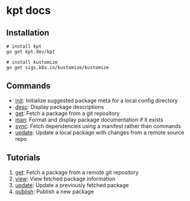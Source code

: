 # kpt docs

## Installation
    
    # install kpt
    go get kpt.dev/kpt

    # install kustomize
    go get sigs.k8s.io/kustomize/kustomize
    
## Commands

- [init](commands/init.md): Initialize suggested package meta for a local config directory
- [desc](commands/desc.md): Display package descriptions
- [get](commands/get.md): Fetch a package from a git repository
- [man](commands/man.md): Format and display package documentation if it exists
- [sync](commands/sync.md): Fetch dependencies using a manifest rather than commands
- [update](commands/update.md): Update a local package with changes from a remote source repo

## Tutorials

1. [get](tutorials/fetch-a-package.md): Fetch a package from a remote git repository
1. [view](tutorials/working-with-local-packages.md): View fetched package information
1. [update](tutorials/update-a-local-package.md): Update a previously fetched package 
1. [publish](tutorials/publish-a-package.md): Publish a new package

